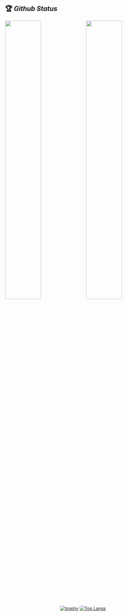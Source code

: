 ## 🏆 *Github Status*

<img  src="https://github-readme-stats.vercel.app/api?username=rohanakut&show_icons=true&hide_border=true&theme=dark" width="48%" align="right" >
<img  src="https://github-readme-streak-stats.herokuapp.com/?user=rohanakut&theme=dark" width="48%" >
<br>

<div align="center">
  
[![trophy](https://github-profile-trophy.vercel.app/?username=rohanakut&rank=S,AAA,AA,A&theme=juicyfresh&margin-w=15)](https://github.com/ryo-ma/github-profile-trophy)
[![Top Langs](https://github-readme-stats.vercel.app/api/top-langs/?username=rohanakut)](https://github.com/anuraghazra/github-readme-stats)

<!-- ![visitors](https://visitor-badge.laobi.icu/badge?page_id=rohanakut.rohanakut) -->
</div>
